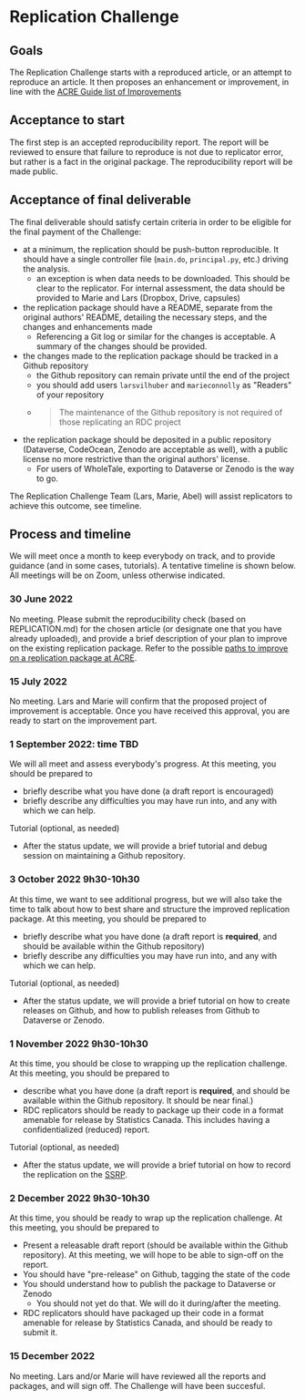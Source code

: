 # Replication Challenge

## Goals

The Replication Challenge starts with a reproduced article, or an attempt to reproduce an article. It then proposes an enhancement or improvement, in line with the [ACRE Guide list of Improvements](https://bitss.github.io/ACRE/improvements.html)

## Acceptance to start

The first step is an accepted reproducibility report. The report will be reviewed to ensure that failure to reproduce is not due to replicator error, but rather is a fact in the original package. The reproducibility report will be made public.

## Acceptance of final deliverable

The final deliverable should satisfy certain criteria in order to be eligible for the final payment of the Challenge:

- at a minimum, the replication should be push-button reproducible. It should have a single controller file (`main.do`, `principal.py`, etc.) driving the analysis.
  - an exception is when data needs to be downloaded. This should be clear to the replicator. For internal assessment, the data should be provided to  Marie and Lars (Dropbox, Drive, capsules)
- the replication package should have a README, separate from the original authors' README, detailing the necessary steps, and the changes and enhancements made
  - Referencing a Git log or similar for the changes is acceptable. A summary of the changes should be provided.
- the changes made to the replication package should be tracked in a Github repository
  - the Github repository can remain private until the end of the project
  - you should add users `larsvilhuber` and `marieconnolly` as "Readers" of your repository
  - > The maintenance of the Github repository is not required of those replicating an RDC project
- the replication package should be deposited in a public repository (Dataverse, CodeOcean, Zenodo are acceptable as well), with a public license no more restrictive than the original authors' license.
  - For users of WholeTale, exporting to Dataverse or Zenodo is the way to go.

The Replication Challenge Team (Lars, Marie, Abel) will assist replicators to achieve this outcome, see timeline.

## Process and timeline

We will meet once a month to keep everybody on track, and to provide guidance (and in some cases, tutorials). A tentative timeline is shown below. All meetings will be on Zoom, unless otherwise indicated.

### 30 June 2022

No meeting. Please submit the reproducibility check (based on REPLICATION.md) for the chosen article (or designate one that you have already uploaded), and provide a brief description of your plan to improve on the  existing replication package. Refer to the possible [paths to improve on a replication package at ACRE](https://bitss.github.io/ACRE/improvements.html).

### 15 July 2022

No meeting. Lars and Marie will confirm that the proposed project of improvement is acceptable. Once you have received this approval, you are ready to start on the improvement part.

### 1 September  2022: time TBD

We will all meet and assess everybody's progress. At this meeting, you should be prepared to

- briefly describe what you have done (a draft report is encouraged)
- briefly describe any difficulties you may have run into, and any with which we can help.

Tutorial (optional, as needed)

- After the status update, we will provide a brief tutorial and debug session on maintaining a Github repository.


### 3 October 2022 9h30-10h30

At this time, we want to see additional progress, but we will also take the time to talk about how to best share and structure the improved replication package.  At this meeting, you should be prepared to


- briefly describe what you have done (a draft report is **required**, and should be available within the Github repository)
- briefly describe any difficulties you may have run into, and any with which we can help.


Tutorial (optional, as needed)

- After the status update, we will provide a brief tutorial on how to create releases on Github, and how to publish releases from Github to Dataverse or Zenodo.

### 1 November 2022 9h30-10h30

At this time, you should be close to wrapping up the replication challenge. At this meeting, you should be prepared to

- describe what you have done (a draft report is **required**, and should be available within the Github repository. It should be near final.)
- RDC replicators should be ready to package up their code in a format amenable for release by Statistics Canada. This includes having a confidentialized (reduced) report.


Tutorial (optional, as needed)

- After the status update, we will provide a brief tutorial on how to record the replication on the [SSRP](https://www.socialsciencereproduction.org/).

### 2 December 2022 9h30-10h30

At this time, you should be ready to wrap up the replication challenge. At this meeting, you should be prepared to

- Present a releasable draft report (should be available within the Github repository). At this meeting, we will hope to be able to sign-off on the report. 
- You should have "pre-release" on Github, tagging the state of the code
- You should understand how to publish the package to Dataverse or Zenodo
  - You should not yet do that. We will do it during/after the meeting.
- RDC replicators should have packaged up their code in a format amenable for release by Statistics Canada, and should be ready to submit it. 

### 15 December 2022

No meeting. Lars and/or Marie will have reviewed all the reports and packages, and will sign off. The Challenge will have been succesful. 
